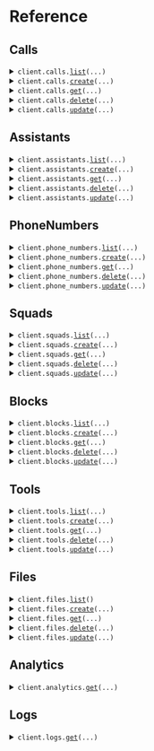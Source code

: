 # Reference
## Calls
<details><summary><code>client.calls.<a href="src/vapi/calls/client.py">list</a>(...)</code></summary>
<dl>
<dd>

#### 🔌 Usage

<dl>
<dd>

<dl>
<dd>

```python
from vapi import Vapi

client = Vapi(
    token="YOUR_TOKEN",
)
client.calls.list()

```
</dd>
</dl>
</dd>
</dl>

#### ⚙️ Parameters

<dl>
<dd>

<dl>
<dd>

**assistant_id:** `typing.Optional[str]` — This will return calls with the specified assistantId.
    
</dd>
</dl>

<dl>
<dd>

**limit:** `typing.Optional[float]` — This is the maximum number of items to return. Defaults to 100.
    
</dd>
</dl>

<dl>
<dd>

**created_at_gt:** `typing.Optional[dt.datetime]` — This will return items where the createdAt is greater than the specified value.
    
</dd>
</dl>

<dl>
<dd>

**created_at_lt:** `typing.Optional[dt.datetime]` — This will return items where the createdAt is less than the specified value.
    
</dd>
</dl>

<dl>
<dd>

**created_at_ge:** `typing.Optional[dt.datetime]` — This will return items where the createdAt is greater than or equal to the specified value.
    
</dd>
</dl>

<dl>
<dd>

**created_at_le:** `typing.Optional[dt.datetime]` — This will return items where the createdAt is less than or equal to the specified value.
    
</dd>
</dl>

<dl>
<dd>

**updated_at_gt:** `typing.Optional[dt.datetime]` — This will return items where the updatedAt is greater than the specified value.
    
</dd>
</dl>

<dl>
<dd>

**updated_at_lt:** `typing.Optional[dt.datetime]` — This will return items where the updatedAt is less than the specified value.
    
</dd>
</dl>

<dl>
<dd>

**updated_at_ge:** `typing.Optional[dt.datetime]` — This will return items where the updatedAt is greater than or equal to the specified value.
    
</dd>
</dl>

<dl>
<dd>

**updated_at_le:** `typing.Optional[dt.datetime]` — This will return items where the updatedAt is less than or equal to the specified value.
    
</dd>
</dl>

<dl>
<dd>

**request_options:** `typing.Optional[RequestOptions]` — Request-specific configuration.
    
</dd>
</dl>
</dd>
</dl>


</dd>
</dl>
</details>

<details><summary><code>client.calls.<a href="src/vapi/calls/client.py">create</a>(...)</code></summary>
<dl>
<dd>

#### 🔌 Usage

<dl>
<dd>

<dl>
<dd>

```python
from vapi import Vapi

client = Vapi(
    token="YOUR_TOKEN",
)
client.calls.create()

```
</dd>
</dl>
</dd>
</dl>

#### ⚙️ Parameters

<dl>
<dd>

<dl>
<dd>

**name:** `typing.Optional[str]` — This is the name of the call. This is just for your own reference.
    
</dd>
</dl>

<dl>
<dd>

**assistant_id:** `typing.Optional[str]` — This is the assistant that will be used for the call. To use a transient assistant, use `assistant` instead.
    
</dd>
</dl>

<dl>
<dd>

**assistant:** `typing.Optional[CreateAssistantDto]` — This is the assistant that will be used for the call. To use an existing assistant, use `assistantId` instead.
    
</dd>
</dl>

<dl>
<dd>

**assistant_overrides:** `typing.Optional[AssistantOverrides]` — These are the overrides for the `assistant` or `assistantId`'s settings and template variables.
    
</dd>
</dl>

<dl>
<dd>

**squad_id:** `typing.Optional[str]` — This is the squad that will be used for the call. To use a transient squad, use `squad` instead.
    
</dd>
</dl>

<dl>
<dd>

**squad:** `typing.Optional[CreateSquadDto]` — This is a squad that will be used for the call. To use an existing squad, use `squadId` instead.
    
</dd>
</dl>

<dl>
<dd>

**phone_number_id:** `typing.Optional[str]` 

This is the phone number that will be used for the call. To use a transient number, use `phoneNumber` instead.

Only relevant for `outboundPhoneCall` and `inboundPhoneCall` type.
    
</dd>
</dl>

<dl>
<dd>

**phone_number:** `typing.Optional[ImportTwilioPhoneNumberDto]` 

This is the phone number that will be used for the call. To use an existing number, use `phoneNumberId` instead.

Only relevant for `outboundPhoneCall` and `inboundPhoneCall` type.
    
</dd>
</dl>

<dl>
<dd>

**customer_id:** `typing.Optional[str]` 

This is the customer that will be called. To call a transient customer , use `customer` instead.

Only relevant for `outboundPhoneCall` and `inboundPhoneCall` type.
    
</dd>
</dl>

<dl>
<dd>

**customer:** `typing.Optional[CreateCustomerDto]` 

This is the customer that will be called. To call an existing customer, use `customerId` instead.

Only relevant for `outboundPhoneCall` and `inboundPhoneCall` type.
    
</dd>
</dl>

<dl>
<dd>

**request_options:** `typing.Optional[RequestOptions]` — Request-specific configuration.
    
</dd>
</dl>
</dd>
</dl>


</dd>
</dl>
</details>

<details><summary><code>client.calls.<a href="src/vapi/calls/client.py">get</a>(...)</code></summary>
<dl>
<dd>

#### 🔌 Usage

<dl>
<dd>

<dl>
<dd>

```python
from vapi import Vapi

client = Vapi(
    token="YOUR_TOKEN",
)
client.calls.get(
    id="id",
)

```
</dd>
</dl>
</dd>
</dl>

#### ⚙️ Parameters

<dl>
<dd>

<dl>
<dd>

**id:** `str` 
    
</dd>
</dl>

<dl>
<dd>

**request_options:** `typing.Optional[RequestOptions]` — Request-specific configuration.
    
</dd>
</dl>
</dd>
</dl>


</dd>
</dl>
</details>

<details><summary><code>client.calls.<a href="src/vapi/calls/client.py">delete</a>(...)</code></summary>
<dl>
<dd>

#### 🔌 Usage

<dl>
<dd>

<dl>
<dd>

```python
from vapi import Vapi

client = Vapi(
    token="YOUR_TOKEN",
)
client.calls.delete(
    id="id",
)

```
</dd>
</dl>
</dd>
</dl>

#### ⚙️ Parameters

<dl>
<dd>

<dl>
<dd>

**id:** `str` 
    
</dd>
</dl>

<dl>
<dd>

**request_options:** `typing.Optional[RequestOptions]` — Request-specific configuration.
    
</dd>
</dl>
</dd>
</dl>


</dd>
</dl>
</details>

<details><summary><code>client.calls.<a href="src/vapi/calls/client.py">update</a>(...)</code></summary>
<dl>
<dd>

#### 🔌 Usage

<dl>
<dd>

<dl>
<dd>

```python
from vapi import Vapi

client = Vapi(
    token="YOUR_TOKEN",
)
client.calls.update(
    id="id",
)

```
</dd>
</dl>
</dd>
</dl>

#### ⚙️ Parameters

<dl>
<dd>

<dl>
<dd>

**id:** `str` 
    
</dd>
</dl>

<dl>
<dd>

**name:** `typing.Optional[str]` — This is the name of the call. This is just for your own reference.
    
</dd>
</dl>

<dl>
<dd>

**request_options:** `typing.Optional[RequestOptions]` — Request-specific configuration.
    
</dd>
</dl>
</dd>
</dl>


</dd>
</dl>
</details>

## Assistants
<details><summary><code>client.assistants.<a href="src/vapi/assistants/client.py">list</a>(...)</code></summary>
<dl>
<dd>

#### 🔌 Usage

<dl>
<dd>

<dl>
<dd>

```python
from vapi import Vapi

client = Vapi(
    token="YOUR_TOKEN",
)
client.assistants.list()

```
</dd>
</dl>
</dd>
</dl>

#### ⚙️ Parameters

<dl>
<dd>

<dl>
<dd>

**limit:** `typing.Optional[float]` — This is the maximum number of items to return. Defaults to 100.
    
</dd>
</dl>

<dl>
<dd>

**created_at_gt:** `typing.Optional[dt.datetime]` — This will return items where the createdAt is greater than the specified value.
    
</dd>
</dl>

<dl>
<dd>

**created_at_lt:** `typing.Optional[dt.datetime]` — This will return items where the createdAt is less than the specified value.
    
</dd>
</dl>

<dl>
<dd>

**created_at_ge:** `typing.Optional[dt.datetime]` — This will return items where the createdAt is greater than or equal to the specified value.
    
</dd>
</dl>

<dl>
<dd>

**created_at_le:** `typing.Optional[dt.datetime]` — This will return items where the createdAt is less than or equal to the specified value.
    
</dd>
</dl>

<dl>
<dd>

**updated_at_gt:** `typing.Optional[dt.datetime]` — This will return items where the updatedAt is greater than the specified value.
    
</dd>
</dl>

<dl>
<dd>

**updated_at_lt:** `typing.Optional[dt.datetime]` — This will return items where the updatedAt is less than the specified value.
    
</dd>
</dl>

<dl>
<dd>

**updated_at_ge:** `typing.Optional[dt.datetime]` — This will return items where the updatedAt is greater than or equal to the specified value.
    
</dd>
</dl>

<dl>
<dd>

**updated_at_le:** `typing.Optional[dt.datetime]` — This will return items where the updatedAt is less than or equal to the specified value.
    
</dd>
</dl>

<dl>
<dd>

**request_options:** `typing.Optional[RequestOptions]` — Request-specific configuration.
    
</dd>
</dl>
</dd>
</dl>


</dd>
</dl>
</details>

<details><summary><code>client.assistants.<a href="src/vapi/assistants/client.py">create</a>(...)</code></summary>
<dl>
<dd>

#### 🔌 Usage

<dl>
<dd>

<dl>
<dd>

```python
from vapi import Vapi

client = Vapi(
    token="YOUR_TOKEN",
)
client.assistants.create()

```
</dd>
</dl>
</dd>
</dl>

#### ⚙️ Parameters

<dl>
<dd>

<dl>
<dd>

**transcriber:** `typing.Optional[CreateAssistantDtoTranscriber]` — These are the options for the assistant's transcriber.
    
</dd>
</dl>

<dl>
<dd>

**model:** `typing.Optional[CreateAssistantDtoModel]` — These are the options for the assistant's LLM.
    
</dd>
</dl>

<dl>
<dd>

**voice:** `typing.Optional[CreateAssistantDtoVoice]` — These are the options for the assistant's voice.
    
</dd>
</dl>

<dl>
<dd>

**first_message_mode:** `typing.Optional[CreateAssistantDtoFirstMessageMode]` 

This is the mode for the first message. Default is 'assistant-speaks-first'.

Use:

- 'assistant-speaks-first' to have the assistant speak first.
- 'assistant-waits-for-user' to have the assistant wait for the user to speak first.
- 'assistant-speaks-first-with-model-generated-message' to have the assistant speak first with a message generated by the model based on the conversation state. (`assistant.model.messages` at call start, `call.messages` at squad transfer points).

@default 'assistant-speaks-first'
    
</dd>
</dl>

<dl>
<dd>

**hipaa_enabled:** `typing.Optional[bool]` — When this is enabled, no logs, recordings, or transcriptions will be stored. At the end of the call, you will still receive an end-of-call-report message to store on your server. Defaults to false.
    
</dd>
</dl>

<dl>
<dd>

**client_messages:** `typing.Optional[typing.Sequence[CreateAssistantDtoClientMessagesItem]]` — These are the messages that will be sent to your Client SDKs. Default is conversation-update,function-call,hang,model-output,speech-update,status-update,transcript,tool-calls,user-interrupted,voice-input. You can check the shape of the messages in ClientMessage schema.
    
</dd>
</dl>

<dl>
<dd>

**server_messages:** `typing.Optional[typing.Sequence[CreateAssistantDtoServerMessagesItem]]` — These are the messages that will be sent to your Server URL. Default is conversation-update,end-of-call-report,function-call,hang,speech-update,status-update,tool-calls,transfer-destination-request,user-interrupted. You can check the shape of the messages in ServerMessage schema.
    
</dd>
</dl>

<dl>
<dd>

**silence_timeout_seconds:** `typing.Optional[float]` 

How many seconds of silence to wait before ending the call. Defaults to 30.

@default 30
    
</dd>
</dl>

<dl>
<dd>

**max_duration_seconds:** `typing.Optional[float]` 

This is the maximum number of seconds that the call will last. When the call reaches this duration, it will be ended.

@default 600 (10 minutes)
    
</dd>
</dl>

<dl>
<dd>

**background_sound:** `typing.Optional[CreateAssistantDtoBackgroundSound]` — This is the background sound in the call. Default for phone calls is 'office' and default for web calls is 'off'.
    
</dd>
</dl>

<dl>
<dd>

**backchanneling_enabled:** `typing.Optional[bool]` 

This determines whether the model says 'mhmm', 'ahem' etc. while user is speaking.

Default `false` while in beta.

@default false
    
</dd>
</dl>

<dl>
<dd>

**background_denoising_enabled:** `typing.Optional[bool]` 

This enables filtering of noise and background speech while the user is talking.

Default `false` while in beta.

@default false
    
</dd>
</dl>

<dl>
<dd>

**model_output_in_messages_enabled:** `typing.Optional[bool]` 

This determines whether the model's output is used in conversation history rather than the transcription of assistant's speech.

Default `false` while in beta.

@default false
    
</dd>
</dl>

<dl>
<dd>

**transport_configurations:** `typing.Optional[typing.Sequence[TransportConfigurationTwilio]]` — These are the configurations to be passed to the transport providers of assistant's calls, like Twilio. You can store multiple configurations for different transport providers. For a call, only the configuration matching the call transport provider is used.
    
</dd>
</dl>

<dl>
<dd>

**name:** `typing.Optional[str]` 

This is the name of the assistant.

This is required when you want to transfer between assistants in a call.
    
</dd>
</dl>

<dl>
<dd>

**first_message:** `typing.Optional[str]` 

This is the first message that the assistant will say. This can also be a URL to a containerized audio file (mp3, wav, etc.).

If unspecified, assistant will wait for user to speak and use the model to respond once they speak.
    
</dd>
</dl>

<dl>
<dd>

**voicemail_detection:** `typing.Optional[TwilioVoicemailDetection]` 

These are the settings to configure or disable voicemail detection. Alternatively, voicemail detection can be configured using the model.tools=[VoicemailTool].
This uses Twilio's built-in detection while the VoicemailTool relies on the model to detect if a voicemail was reached.
You can use neither of them, one of them, or both of them. By default, Twilio built-in detection is enabled while VoicemailTool is not.
    
</dd>
</dl>

<dl>
<dd>

**voicemail_message:** `typing.Optional[str]` 

This is the message that the assistant will say if the call is forwarded to voicemail.

If unspecified, it will hang up.
    
</dd>
</dl>

<dl>
<dd>

**end_call_message:** `typing.Optional[str]` 

This is the message that the assistant will say if it ends the call.

If unspecified, it will hang up without saying anything.
    
</dd>
</dl>

<dl>
<dd>

**end_call_phrases:** `typing.Optional[typing.Sequence[str]]` — This list contains phrases that, if spoken by the assistant, will trigger the call to be hung up. Case insensitive.
    
</dd>
</dl>

<dl>
<dd>

**metadata:** `typing.Optional[typing.Dict[str, typing.Optional[typing.Any]]]` — This is for metadata you want to store on the assistant.
    
</dd>
</dl>

<dl>
<dd>

**server_url:** `typing.Optional[str]` 

This is the URL Vapi will communicate with via HTTP GET and POST Requests. This is used for retrieving context, function calling, and end-of-call reports.

All requests will be sent with the call object among other things relevant to that message. You can find more details in the Server URL documentation.

This overrides the serverUrl set on the org and the phoneNumber. Order of precedence: tool.server.url > assistant.serverUrl > phoneNumber.serverUrl > org.serverUrl
    
</dd>
</dl>

<dl>
<dd>

**server_url_secret:** `typing.Optional[str]` 

This is the secret you can set that Vapi will send with every request to your server. Will be sent as a header called x-vapi-secret.

Same precedence logic as serverUrl.
    
</dd>
</dl>

<dl>
<dd>

**analysis_plan:** `typing.Optional[AnalysisPlan]` — This is the plan for analysis of assistant's calls. Stored in `call.analysis`.
    
</dd>
</dl>

<dl>
<dd>

**artifact_plan:** `typing.Optional[ArtifactPlan]` 

This is the plan for artifacts generated during assistant's calls. Stored in `call.artifact`.

Note: `recordingEnabled` is currently at the root level. It will be moved to `artifactPlan` in the future, but will remain backwards compatible.
    
</dd>
</dl>

<dl>
<dd>

**message_plan:** `typing.Optional[MessagePlan]` 

This is the plan for static predefined messages that can be spoken by the assistant during the call, like `idleMessages`.

Note: `firstMessage`, `voicemailMessage`, and `endCallMessage` are currently at the root level. They will be moved to `messagePlan` in the future, but will remain backwards compatible.
    
</dd>
</dl>

<dl>
<dd>

**start_speaking_plan:** `typing.Optional[StartSpeakingPlan]` 

This is the plan for when the assistant should start talking.

You should configure this if you're running into these issues:

- The assistant is too slow to start talking after the customer is done speaking.
- The assistant is too fast to start talking after the customer is done speaking.
- The assistant is so fast that it's actually interrupting the customer.
    
</dd>
</dl>

<dl>
<dd>

**stop_speaking_plan:** `typing.Optional[StopSpeakingPlan]` 

This is the plan for when assistant should stop talking on customer interruption.

You should configure this if you're running into these issues:

- The assistant is too slow to recognize customer's interruption.
- The assistant is too fast to recognize customer's interruption.
- The assistant is getting interrupted by phrases that are just acknowledgments.
- The assistant is getting interrupted by background noises.
- The assistant is not properly stopping -- it starts talking right after getting interrupted.
    
</dd>
</dl>

<dl>
<dd>

**monitor_plan:** `typing.Optional[MonitorPlan]` 

This is the plan for real-time monitoring of the assistant's calls.

Usage:

- To enable live listening of the assistant's calls, set `monitorPlan.listenEnabled` to `true`.
- To enable live control of the assistant's calls, set `monitorPlan.controlEnabled` to `true`.

Note, `serverMessages`, `clientMessages`, `serverUrl` and `serverUrlSecret` are currently at the root level but will be moved to `monitorPlan` in the future. Will remain backwards compatible
    
</dd>
</dl>

<dl>
<dd>

**credential_ids:** `typing.Optional[typing.Sequence[str]]` — These are the credentials that will be used for the assistant calls. By default, all the credentials are available for use in the call but you can provide a subset using this.
    
</dd>
</dl>

<dl>
<dd>

**request_options:** `typing.Optional[RequestOptions]` — Request-specific configuration.
    
</dd>
</dl>
</dd>
</dl>


</dd>
</dl>
</details>

<details><summary><code>client.assistants.<a href="src/vapi/assistants/client.py">get</a>(...)</code></summary>
<dl>
<dd>

#### 🔌 Usage

<dl>
<dd>

<dl>
<dd>

```python
from vapi import Vapi

client = Vapi(
    token="YOUR_TOKEN",
)
client.assistants.get(
    id="id",
)

```
</dd>
</dl>
</dd>
</dl>

#### ⚙️ Parameters

<dl>
<dd>

<dl>
<dd>

**id:** `str` 
    
</dd>
</dl>

<dl>
<dd>

**request_options:** `typing.Optional[RequestOptions]` — Request-specific configuration.
    
</dd>
</dl>
</dd>
</dl>


</dd>
</dl>
</details>

<details><summary><code>client.assistants.<a href="src/vapi/assistants/client.py">delete</a>(...)</code></summary>
<dl>
<dd>

#### 🔌 Usage

<dl>
<dd>

<dl>
<dd>

```python
from vapi import Vapi

client = Vapi(
    token="YOUR_TOKEN",
)
client.assistants.delete(
    id="id",
)

```
</dd>
</dl>
</dd>
</dl>

#### ⚙️ Parameters

<dl>
<dd>

<dl>
<dd>

**id:** `str` 
    
</dd>
</dl>

<dl>
<dd>

**request_options:** `typing.Optional[RequestOptions]` — Request-specific configuration.
    
</dd>
</dl>
</dd>
</dl>


</dd>
</dl>
</details>

<details><summary><code>client.assistants.<a href="src/vapi/assistants/client.py">update</a>(...)</code></summary>
<dl>
<dd>

#### 🔌 Usage

<dl>
<dd>

<dl>
<dd>

```python
from vapi import Vapi

client = Vapi(
    token="YOUR_TOKEN",
)
client.assistants.update(
    id="id",
)

```
</dd>
</dl>
</dd>
</dl>

#### ⚙️ Parameters

<dl>
<dd>

<dl>
<dd>

**id:** `str` 
    
</dd>
</dl>

<dl>
<dd>

**transcriber:** `typing.Optional[UpdateAssistantDtoTranscriber]` — These are the options for the assistant's transcriber.
    
</dd>
</dl>

<dl>
<dd>

**model:** `typing.Optional[UpdateAssistantDtoModel]` — These are the options for the assistant's LLM.
    
</dd>
</dl>

<dl>
<dd>

**voice:** `typing.Optional[UpdateAssistantDtoVoice]` — These are the options for the assistant's voice.
    
</dd>
</dl>

<dl>
<dd>

**first_message_mode:** `typing.Optional[UpdateAssistantDtoFirstMessageMode]` 

This is the mode for the first message. Default is 'assistant-speaks-first'.

Use:
- 'assistant-speaks-first' to have the assistant speak first.
- 'assistant-waits-for-user' to have the assistant wait for the user to speak first.
- 'assistant-speaks-first-with-model-generated-message' to have the assistant speak first with a message generated by the model based on the conversation state. (`assistant.model.messages` at call start, `call.messages` at squad transfer points).

@default 'assistant-speaks-first'
    
</dd>
</dl>

<dl>
<dd>

**hipaa_enabled:** `typing.Optional[bool]` — When this is enabled, no logs, recordings, or transcriptions will be stored. At the end of the call, you will still receive an end-of-call-report message to store on your server. Defaults to false.
    
</dd>
</dl>

<dl>
<dd>

**client_messages:** `typing.Optional[typing.Sequence[UpdateAssistantDtoClientMessagesItem]]` — These are the messages that will be sent to your Client SDKs. Default is conversation-update,function-call,hang,model-output,speech-update,status-update,transcript,tool-calls,user-interrupted,voice-input. You can check the shape of the messages in ClientMessage schema.
    
</dd>
</dl>

<dl>
<dd>

**server_messages:** `typing.Optional[typing.Sequence[UpdateAssistantDtoServerMessagesItem]]` — These are the messages that will be sent to your Server URL. Default is conversation-update,end-of-call-report,function-call,hang,speech-update,status-update,tool-calls,transfer-destination-request,user-interrupted. You can check the shape of the messages in ServerMessage schema.
    
</dd>
</dl>

<dl>
<dd>

**silence_timeout_seconds:** `typing.Optional[float]` 

How many seconds of silence to wait before ending the call. Defaults to 30.

@default 30
    
</dd>
</dl>

<dl>
<dd>

**max_duration_seconds:** `typing.Optional[float]` 

This is the maximum number of seconds that the call will last. When the call reaches this duration, it will be ended.

@default 600 (10 minutes)
    
</dd>
</dl>

<dl>
<dd>

**background_sound:** `typing.Optional[UpdateAssistantDtoBackgroundSound]` — This is the background sound in the call. Default for phone calls is 'office' and default for web calls is 'off'.
    
</dd>
</dl>

<dl>
<dd>

**backchanneling_enabled:** `typing.Optional[bool]` 

This determines whether the model says 'mhmm', 'ahem' etc. while user is speaking.

Default `false` while in beta.

@default false
    
</dd>
</dl>

<dl>
<dd>

**background_denoising_enabled:** `typing.Optional[bool]` 

This enables filtering of noise and background speech while the user is talking.

Default `false` while in beta.

@default false
    
</dd>
</dl>

<dl>
<dd>

**model_output_in_messages_enabled:** `typing.Optional[bool]` 

This determines whether the model's output is used in conversation history rather than the transcription of assistant's speech.

Default `false` while in beta.

@default false
    
</dd>
</dl>

<dl>
<dd>

**transport_configurations:** `typing.Optional[typing.Sequence[TransportConfigurationTwilio]]` — These are the configurations to be passed to the transport providers of assistant's calls, like Twilio. You can store multiple configurations for different transport providers. For a call, only the configuration matching the call transport provider is used.
    
</dd>
</dl>

<dl>
<dd>

**name:** `typing.Optional[str]` 

This is the name of the assistant.

This is required when you want to transfer between assistants in a call.
    
</dd>
</dl>

<dl>
<dd>

**first_message:** `typing.Optional[str]` 

This is the first message that the assistant will say. This can also be a URL to a containerized audio file (mp3, wav, etc.).

If unspecified, assistant will wait for user to speak and use the model to respond once they speak.
    
</dd>
</dl>

<dl>
<dd>

**voicemail_detection:** `typing.Optional[TwilioVoicemailDetection]` 

These are the settings to configure or disable voicemail detection. Alternatively, voicemail detection can be configured using the model.tools=[VoicemailTool].
This uses Twilio's built-in detection while the VoicemailTool relies on the model to detect if a voicemail was reached.
You can use neither of them, one of them, or both of them. By default, Twilio built-in detection is enabled while VoicemailTool is not.
    
</dd>
</dl>

<dl>
<dd>

**voicemail_message:** `typing.Optional[str]` 

This is the message that the assistant will say if the call is forwarded to voicemail.

If unspecified, it will hang up.
    
</dd>
</dl>

<dl>
<dd>

**end_call_message:** `typing.Optional[str]` 

This is the message that the assistant will say if it ends the call.

If unspecified, it will hang up without saying anything.
    
</dd>
</dl>

<dl>
<dd>

**end_call_phrases:** `typing.Optional[typing.Sequence[str]]` — This list contains phrases that, if spoken by the assistant, will trigger the call to be hung up. Case insensitive.
    
</dd>
</dl>

<dl>
<dd>

**metadata:** `typing.Optional[typing.Dict[str, typing.Optional[typing.Any]]]` — This is for metadata you want to store on the assistant.
    
</dd>
</dl>

<dl>
<dd>

**server_url:** `typing.Optional[str]` 

This is the URL Vapi will communicate with via HTTP GET and POST Requests. This is used for retrieving context, function calling, and end-of-call reports.

All requests will be sent with the call object among other things relevant to that message. You can find more details in the Server URL documentation.

This overrides the serverUrl set on the org and the phoneNumber. Order of precedence: tool.server.url > assistant.serverUrl > phoneNumber.serverUrl > org.serverUrl
    
</dd>
</dl>

<dl>
<dd>

**server_url_secret:** `typing.Optional[str]` 

This is the secret you can set that Vapi will send with every request to your server. Will be sent as a header called x-vapi-secret.

Same precedence logic as serverUrl.
    
</dd>
</dl>

<dl>
<dd>

**analysis_plan:** `typing.Optional[AnalysisPlan]` — This is the plan for analysis of assistant's calls. Stored in `call.analysis`.
    
</dd>
</dl>

<dl>
<dd>

**artifact_plan:** `typing.Optional[ArtifactPlan]` 

This is the plan for artifacts generated during assistant's calls. Stored in `call.artifact`.

Note: `recordingEnabled` is currently at the root level. It will be moved to `artifactPlan` in the future, but will remain backwards compatible.
    
</dd>
</dl>

<dl>
<dd>

**message_plan:** `typing.Optional[MessagePlan]` 

This is the plan for static predefined messages that can be spoken by the assistant during the call, like `idleMessages`.

Note: `firstMessage`, `voicemailMessage`, and `endCallMessage` are currently at the root level. They will be moved to `messagePlan` in the future, but will remain backwards compatible.
    
</dd>
</dl>

<dl>
<dd>

**start_speaking_plan:** `typing.Optional[StartSpeakingPlan]` 

This is the plan for when the assistant should start talking.

You should configure this if you're running into these issues:
- The assistant is too slow to start talking after the customer is done speaking.
- The assistant is too fast to start talking after the customer is done speaking.
- The assistant is so fast that it's actually interrupting the customer.
    
</dd>
</dl>

<dl>
<dd>

**stop_speaking_plan:** `typing.Optional[StopSpeakingPlan]` 

This is the plan for when assistant should stop talking on customer interruption.

You should configure this if you're running into these issues:
- The assistant is too slow to recognize customer's interruption.
- The assistant is too fast to recognize customer's interruption.
- The assistant is getting interrupted by phrases that are just acknowledgments.
- The assistant is getting interrupted by background noises.
- The assistant is not properly stopping -- it starts talking right after getting interrupted.
    
</dd>
</dl>

<dl>
<dd>

**monitor_plan:** `typing.Optional[MonitorPlan]` 

This is the plan for real-time monitoring of the assistant's calls.

Usage:
- To enable live listening of the assistant's calls, set `monitorPlan.listenEnabled` to `true`.
- To enable live control of the assistant's calls, set `monitorPlan.controlEnabled` to `true`.

Note, `serverMessages`, `clientMessages`, `serverUrl` and `serverUrlSecret` are currently at the root level but will be moved to `monitorPlan` in the future. Will remain backwards compatible
    
</dd>
</dl>

<dl>
<dd>

**credential_ids:** `typing.Optional[typing.Sequence[str]]` — These are the credentials that will be used for the assistant calls. By default, all the credentials are available for use in the call but you can provide a subset using this.
    
</dd>
</dl>

<dl>
<dd>

**request_options:** `typing.Optional[RequestOptions]` — Request-specific configuration.
    
</dd>
</dl>
</dd>
</dl>


</dd>
</dl>
</details>

## PhoneNumbers
<details><summary><code>client.phone_numbers.<a href="src/vapi/phone_numbers/client.py">list</a>(...)</code></summary>
<dl>
<dd>

#### 🔌 Usage

<dl>
<dd>

<dl>
<dd>

```python
from vapi import Vapi

client = Vapi(
    token="YOUR_TOKEN",
)
client.phone_numbers.list()

```
</dd>
</dl>
</dd>
</dl>

#### ⚙️ Parameters

<dl>
<dd>

<dl>
<dd>

**limit:** `typing.Optional[float]` — This is the maximum number of items to return. Defaults to 100.
    
</dd>
</dl>

<dl>
<dd>

**created_at_gt:** `typing.Optional[dt.datetime]` — This will return items where the createdAt is greater than the specified value.
    
</dd>
</dl>

<dl>
<dd>

**created_at_lt:** `typing.Optional[dt.datetime]` — This will return items where the createdAt is less than the specified value.
    
</dd>
</dl>

<dl>
<dd>

**created_at_ge:** `typing.Optional[dt.datetime]` — This will return items where the createdAt is greater than or equal to the specified value.
    
</dd>
</dl>

<dl>
<dd>

**created_at_le:** `typing.Optional[dt.datetime]` — This will return items where the createdAt is less than or equal to the specified value.
    
</dd>
</dl>

<dl>
<dd>

**updated_at_gt:** `typing.Optional[dt.datetime]` — This will return items where the updatedAt is greater than the specified value.
    
</dd>
</dl>

<dl>
<dd>

**updated_at_lt:** `typing.Optional[dt.datetime]` — This will return items where the updatedAt is less than the specified value.
    
</dd>
</dl>

<dl>
<dd>

**updated_at_ge:** `typing.Optional[dt.datetime]` — This will return items where the updatedAt is greater than or equal to the specified value.
    
</dd>
</dl>

<dl>
<dd>

**updated_at_le:** `typing.Optional[dt.datetime]` — This will return items where the updatedAt is less than or equal to the specified value.
    
</dd>
</dl>

<dl>
<dd>

**request_options:** `typing.Optional[RequestOptions]` — Request-specific configuration.
    
</dd>
</dl>
</dd>
</dl>


</dd>
</dl>
</details>

<details><summary><code>client.phone_numbers.<a href="src/vapi/phone_numbers/client.py">create</a>(...)</code></summary>
<dl>
<dd>

#### 🔌 Usage

<dl>
<dd>

<dl>
<dd>

```python
from vapi import CreateByoPhoneNumberDto, Vapi

client = Vapi(
    token="YOUR_TOKEN",
)
client.phone_numbers.create(
    request=CreateByoPhoneNumberDto(
        credential_id="credentialId",
    ),
)

```
</dd>
</dl>
</dd>
</dl>

#### ⚙️ Parameters

<dl>
<dd>

<dl>
<dd>

**request:** `PhoneNumbersCreateRequest` 
    
</dd>
</dl>

<dl>
<dd>

**request_options:** `typing.Optional[RequestOptions]` — Request-specific configuration.
    
</dd>
</dl>
</dd>
</dl>


</dd>
</dl>
</details>

<details><summary><code>client.phone_numbers.<a href="src/vapi/phone_numbers/client.py">get</a>(...)</code></summary>
<dl>
<dd>

#### 🔌 Usage

<dl>
<dd>

<dl>
<dd>

```python
from vapi import Vapi

client = Vapi(
    token="YOUR_TOKEN",
)
client.phone_numbers.get(
    id="id",
)

```
</dd>
</dl>
</dd>
</dl>

#### ⚙️ Parameters

<dl>
<dd>

<dl>
<dd>

**id:** `str` 
    
</dd>
</dl>

<dl>
<dd>

**request_options:** `typing.Optional[RequestOptions]` — Request-specific configuration.
    
</dd>
</dl>
</dd>
</dl>


</dd>
</dl>
</details>

<details><summary><code>client.phone_numbers.<a href="src/vapi/phone_numbers/client.py">delete</a>(...)</code></summary>
<dl>
<dd>

#### 🔌 Usage

<dl>
<dd>

<dl>
<dd>

```python
from vapi import Vapi

client = Vapi(
    token="YOUR_TOKEN",
)
client.phone_numbers.delete(
    id="id",
)

```
</dd>
</dl>
</dd>
</dl>

#### ⚙️ Parameters

<dl>
<dd>

<dl>
<dd>

**id:** `str` 
    
</dd>
</dl>

<dl>
<dd>

**request_options:** `typing.Optional[RequestOptions]` — Request-specific configuration.
    
</dd>
</dl>
</dd>
</dl>


</dd>
</dl>
</details>

<details><summary><code>client.phone_numbers.<a href="src/vapi/phone_numbers/client.py">update</a>(...)</code></summary>
<dl>
<dd>

#### 🔌 Usage

<dl>
<dd>

<dl>
<dd>

```python
from vapi import Vapi

client = Vapi(
    token="YOUR_TOKEN",
)
client.phone_numbers.update(
    id="id",
)

```
</dd>
</dl>
</dd>
</dl>

#### ⚙️ Parameters

<dl>
<dd>

<dl>
<dd>

**id:** `str` 
    
</dd>
</dl>

<dl>
<dd>

**fallback_destination:** `typing.Optional[UpdatePhoneNumberDtoFallbackDestination]` 

This is the fallback destination an inbound call will be transferred to if:
1. `assistantId` is not set
2. `squadId` is not set
3. and, `assistant-request` message to the `serverUrl` fails

If this is not set and above conditions are met, the inbound call is hung up with an error message.
    
</dd>
</dl>

<dl>
<dd>

**name:** `typing.Optional[str]` — This is the name of the phone number. This is just for your own reference.
    
</dd>
</dl>

<dl>
<dd>

**assistant_id:** `typing.Optional[str]` 

This is the assistant that will be used for incoming calls to this phone number.

If neither `assistantId` nor `squadId` is set, `assistant-request` will be sent to your Server URL. Check `ServerMessage` and `ServerMessageResponse` for the shape of the message and response that is expected.
    
</dd>
</dl>

<dl>
<dd>

**squad_id:** `typing.Optional[str]` 

This is the squad that will be used for incoming calls to this phone number.

If neither `assistantId` nor `squadId` is set, `assistant-request` will be sent to your Server URL. Check `ServerMessage` and `ServerMessageResponse` for the shape of the message and response that is expected.
    
</dd>
</dl>

<dl>
<dd>

**server_url:** `typing.Optional[str]` 

This is the server URL where messages will be sent for calls on this number. This includes the `assistant-request` message.

You can see the shape of the messages sent in `ServerMessage`.

This overrides the `org.serverUrl`. Order of precedence: tool.server.url > assistant.serverUrl > phoneNumber.serverUrl > org.serverUrl.
    
</dd>
</dl>

<dl>
<dd>

**server_url_secret:** `typing.Optional[str]` 

This is the secret Vapi will send with every message to your server. It's sent as a header called x-vapi-secret.

Same precedence logic as serverUrl.
    
</dd>
</dl>

<dl>
<dd>

**request_options:** `typing.Optional[RequestOptions]` — Request-specific configuration.
    
</dd>
</dl>
</dd>
</dl>


</dd>
</dl>
</details>

## Squads
<details><summary><code>client.squads.<a href="src/vapi/squads/client.py">list</a>(...)</code></summary>
<dl>
<dd>

#### 🔌 Usage

<dl>
<dd>

<dl>
<dd>

```python
from vapi import Vapi

client = Vapi(
    token="YOUR_TOKEN",
)
client.squads.list()

```
</dd>
</dl>
</dd>
</dl>

#### ⚙️ Parameters

<dl>
<dd>

<dl>
<dd>

**limit:** `typing.Optional[float]` — This is the maximum number of items to return. Defaults to 100.
    
</dd>
</dl>

<dl>
<dd>

**created_at_gt:** `typing.Optional[dt.datetime]` — This will return items where the createdAt is greater than the specified value.
    
</dd>
</dl>

<dl>
<dd>

**created_at_lt:** `typing.Optional[dt.datetime]` — This will return items where the createdAt is less than the specified value.
    
</dd>
</dl>

<dl>
<dd>

**created_at_ge:** `typing.Optional[dt.datetime]` — This will return items where the createdAt is greater than or equal to the specified value.
    
</dd>
</dl>

<dl>
<dd>

**created_at_le:** `typing.Optional[dt.datetime]` — This will return items where the createdAt is less than or equal to the specified value.
    
</dd>
</dl>

<dl>
<dd>

**updated_at_gt:** `typing.Optional[dt.datetime]` — This will return items where the updatedAt is greater than the specified value.
    
</dd>
</dl>

<dl>
<dd>

**updated_at_lt:** `typing.Optional[dt.datetime]` — This will return items where the updatedAt is less than the specified value.
    
</dd>
</dl>

<dl>
<dd>

**updated_at_ge:** `typing.Optional[dt.datetime]` — This will return items where the updatedAt is greater than or equal to the specified value.
    
</dd>
</dl>

<dl>
<dd>

**updated_at_le:** `typing.Optional[dt.datetime]` — This will return items where the updatedAt is less than or equal to the specified value.
    
</dd>
</dl>

<dl>
<dd>

**request_options:** `typing.Optional[RequestOptions]` — Request-specific configuration.
    
</dd>
</dl>
</dd>
</dl>


</dd>
</dl>
</details>

<details><summary><code>client.squads.<a href="src/vapi/squads/client.py">create</a>(...)</code></summary>
<dl>
<dd>

#### 🔌 Usage

<dl>
<dd>

<dl>
<dd>

```python
from vapi import SquadMemberDto, Vapi

client = Vapi(
    token="YOUR_TOKEN",
)
client.squads.create(
    members=[SquadMemberDto()],
)

```
</dd>
</dl>
</dd>
</dl>

#### ⚙️ Parameters

<dl>
<dd>

<dl>
<dd>

**members:** `typing.Sequence[SquadMemberDto]` 

This is the list of assistants that make up the squad.

The call will start with the first assistant in the list.
    
</dd>
</dl>

<dl>
<dd>

**name:** `typing.Optional[str]` — This is the name of the squad.
    
</dd>
</dl>

<dl>
<dd>

**members_overrides:** `typing.Optional[AssistantOverrides]` 

This can be used to override all the assistants' settings and provide values for their template variables.

Both `membersOverrides` and `members[n].assistantOverrides` can be used together. First, `members[n].assistantOverrides` is applied. Then, `membersOverrides` is applied as a global override.
    
</dd>
</dl>

<dl>
<dd>

**request_options:** `typing.Optional[RequestOptions]` — Request-specific configuration.
    
</dd>
</dl>
</dd>
</dl>


</dd>
</dl>
</details>

<details><summary><code>client.squads.<a href="src/vapi/squads/client.py">get</a>(...)</code></summary>
<dl>
<dd>

#### 🔌 Usage

<dl>
<dd>

<dl>
<dd>

```python
from vapi import Vapi

client = Vapi(
    token="YOUR_TOKEN",
)
client.squads.get(
    id="id",
)

```
</dd>
</dl>
</dd>
</dl>

#### ⚙️ Parameters

<dl>
<dd>

<dl>
<dd>

**id:** `str` 
    
</dd>
</dl>

<dl>
<dd>

**request_options:** `typing.Optional[RequestOptions]` — Request-specific configuration.
    
</dd>
</dl>
</dd>
</dl>


</dd>
</dl>
</details>

<details><summary><code>client.squads.<a href="src/vapi/squads/client.py">delete</a>(...)</code></summary>
<dl>
<dd>

#### 🔌 Usage

<dl>
<dd>

<dl>
<dd>

```python
from vapi import Vapi

client = Vapi(
    token="YOUR_TOKEN",
)
client.squads.delete(
    id="id",
)

```
</dd>
</dl>
</dd>
</dl>

#### ⚙️ Parameters

<dl>
<dd>

<dl>
<dd>

**id:** `str` 
    
</dd>
</dl>

<dl>
<dd>

**request_options:** `typing.Optional[RequestOptions]` — Request-specific configuration.
    
</dd>
</dl>
</dd>
</dl>


</dd>
</dl>
</details>

<details><summary><code>client.squads.<a href="src/vapi/squads/client.py">update</a>(...)</code></summary>
<dl>
<dd>

#### 🔌 Usage

<dl>
<dd>

<dl>
<dd>

```python
from vapi import SquadMemberDto, Vapi

client = Vapi(
    token="YOUR_TOKEN",
)
client.squads.update(
    id="id",
    members=[SquadMemberDto()],
)

```
</dd>
</dl>
</dd>
</dl>

#### ⚙️ Parameters

<dl>
<dd>

<dl>
<dd>

**id:** `str` 
    
</dd>
</dl>

<dl>
<dd>

**members:** `typing.Sequence[SquadMemberDto]` 

This is the list of assistants that make up the squad.

The call will start with the first assistant in the list.
    
</dd>
</dl>

<dl>
<dd>

**name:** `typing.Optional[str]` — This is the name of the squad.
    
</dd>
</dl>

<dl>
<dd>

**members_overrides:** `typing.Optional[AssistantOverrides]` 

This can be used to override all the assistants' settings and provide values for their template variables.

Both `membersOverrides` and `members[n].assistantOverrides` can be used together. First, `members[n].assistantOverrides` is applied. Then, `membersOverrides` is applied as a global override.
    
</dd>
</dl>

<dl>
<dd>

**request_options:** `typing.Optional[RequestOptions]` — Request-specific configuration.
    
</dd>
</dl>
</dd>
</dl>


</dd>
</dl>
</details>

## Blocks
<details><summary><code>client.blocks.<a href="src/vapi/blocks/client.py">list</a>(...)</code></summary>
<dl>
<dd>

#### 🔌 Usage

<dl>
<dd>

<dl>
<dd>

```python
from vapi import Vapi

client = Vapi(
    token="YOUR_TOKEN",
)
client.blocks.list()

```
</dd>
</dl>
</dd>
</dl>

#### ⚙️ Parameters

<dl>
<dd>

<dl>
<dd>

**limit:** `typing.Optional[float]` — This is the maximum number of items to return. Defaults to 100.
    
</dd>
</dl>

<dl>
<dd>

**created_at_gt:** `typing.Optional[dt.datetime]` — This will return items where the createdAt is greater than the specified value.
    
</dd>
</dl>

<dl>
<dd>

**created_at_lt:** `typing.Optional[dt.datetime]` — This will return items where the createdAt is less than the specified value.
    
</dd>
</dl>

<dl>
<dd>

**created_at_ge:** `typing.Optional[dt.datetime]` — This will return items where the createdAt is greater than or equal to the specified value.
    
</dd>
</dl>

<dl>
<dd>

**created_at_le:** `typing.Optional[dt.datetime]` — This will return items where the createdAt is less than or equal to the specified value.
    
</dd>
</dl>

<dl>
<dd>

**updated_at_gt:** `typing.Optional[dt.datetime]` — This will return items where the updatedAt is greater than the specified value.
    
</dd>
</dl>

<dl>
<dd>

**updated_at_lt:** `typing.Optional[dt.datetime]` — This will return items where the updatedAt is less than the specified value.
    
</dd>
</dl>

<dl>
<dd>

**updated_at_ge:** `typing.Optional[dt.datetime]` — This will return items where the updatedAt is greater than or equal to the specified value.
    
</dd>
</dl>

<dl>
<dd>

**updated_at_le:** `typing.Optional[dt.datetime]` — This will return items where the updatedAt is less than or equal to the specified value.
    
</dd>
</dl>

<dl>
<dd>

**request_options:** `typing.Optional[RequestOptions]` — Request-specific configuration.
    
</dd>
</dl>
</dd>
</dl>


</dd>
</dl>
</details>

<details><summary><code>client.blocks.<a href="src/vapi/blocks/client.py">create</a>(...)</code></summary>
<dl>
<dd>

#### 🔌 Usage

<dl>
<dd>

<dl>
<dd>

```python
from vapi import CreateConversationBlockDto, Vapi

client = Vapi(
    token="YOUR_TOKEN",
)
client.blocks.create(
    request=CreateConversationBlockDto(
        instruction="instruction",
    ),
)

```
</dd>
</dl>
</dd>
</dl>

#### ⚙️ Parameters

<dl>
<dd>

<dl>
<dd>

**request:** `BlocksCreateRequest` 
    
</dd>
</dl>

<dl>
<dd>

**request_options:** `typing.Optional[RequestOptions]` — Request-specific configuration.
    
</dd>
</dl>
</dd>
</dl>


</dd>
</dl>
</details>

<details><summary><code>client.blocks.<a href="src/vapi/blocks/client.py">get</a>(...)</code></summary>
<dl>
<dd>

#### 🔌 Usage

<dl>
<dd>

<dl>
<dd>

```python
from vapi import Vapi

client = Vapi(
    token="YOUR_TOKEN",
)
client.blocks.get(
    id="id",
)

```
</dd>
</dl>
</dd>
</dl>

#### ⚙️ Parameters

<dl>
<dd>

<dl>
<dd>

**id:** `str` 
    
</dd>
</dl>

<dl>
<dd>

**request_options:** `typing.Optional[RequestOptions]` — Request-specific configuration.
    
</dd>
</dl>
</dd>
</dl>


</dd>
</dl>
</details>

<details><summary><code>client.blocks.<a href="src/vapi/blocks/client.py">delete</a>(...)</code></summary>
<dl>
<dd>

#### 🔌 Usage

<dl>
<dd>

<dl>
<dd>

```python
from vapi import Vapi

client = Vapi(
    token="YOUR_TOKEN",
)
client.blocks.delete(
    id="id",
)

```
</dd>
</dl>
</dd>
</dl>

#### ⚙️ Parameters

<dl>
<dd>

<dl>
<dd>

**id:** `str` 
    
</dd>
</dl>

<dl>
<dd>

**request_options:** `typing.Optional[RequestOptions]` — Request-specific configuration.
    
</dd>
</dl>
</dd>
</dl>


</dd>
</dl>
</details>

<details><summary><code>client.blocks.<a href="src/vapi/blocks/client.py">update</a>(...)</code></summary>
<dl>
<dd>

#### 🔌 Usage

<dl>
<dd>

<dl>
<dd>

```python
from vapi import Vapi

client = Vapi(
    token="YOUR_TOKEN",
)
client.blocks.update(
    id="id",
)

```
</dd>
</dl>
</dd>
</dl>

#### ⚙️ Parameters

<dl>
<dd>

<dl>
<dd>

**id:** `str` 
    
</dd>
</dl>

<dl>
<dd>

**messages:** `typing.Optional[typing.Sequence[UpdateBlockDtoMessagesItem]]` — These are the pre-configured messages that will be spoken to the user while the block is running.
    
</dd>
</dl>

<dl>
<dd>

**input_schema:** `typing.Optional[JsonSchema]` 

This is the input schema for the block. This is the input the block needs to run. It's given to the block as `steps[0].input`

These are accessible as variables:
- ({{input.propertyName}}) in context of the block execution (step)
- ({{stepName.input.propertyName}}) in context of the workflow
    
</dd>
</dl>

<dl>
<dd>

**output_schema:** `typing.Optional[JsonSchema]` 

This is the output schema for the block. This is the output the block will return to the workflow (`{{stepName.output}}`).

These are accessible as variables:
- ({{output.propertyName}}) in context of the block execution (step)
- ({{stepName.output.propertyName}}) in context of the workflow (read caveat #1)
- ({{blockName.output.propertyName}}) in context of the workflow (read caveat #2)

Caveats:
1. a workflow can execute a step multiple times. example, if a loop is used in the graph. {{stepName.output.propertyName}} will reference the latest usage of the step.
2. a workflow can execute a block multiple times. example, if a step is called multiple times or if a block is used in multiple steps. {{blockName.output.propertyName}} will reference the latest usage of the block. this liquid variable is just provided for convenience when creating blocks outside of a workflow with steps.
    
</dd>
</dl>

<dl>
<dd>

**tool:** `typing.Optional[UpdateBlockDtoTool]` — This is the tool that the block will call. To use an existing tool, use `toolId`.
    
</dd>
</dl>

<dl>
<dd>

**steps:** `typing.Optional[typing.Sequence[UpdateBlockDtoStepsItem]]` — These are the steps in the workflow.
    
</dd>
</dl>

<dl>
<dd>

**name:** `typing.Optional[str]` — This is the name of the block. This is just for your reference.
    
</dd>
</dl>

<dl>
<dd>

**instruction:** `typing.Optional[str]` 

This is the instruction to the model.

You can reference any variable in the context of the current block execution (step):
- "{{input.your-property-name}}" for the current step's input
- "{{your-step-name.output.your-property-name}}" for another step's output (in the same workflow; read caveat #1)
- "{{your-step-name.input.your-property-name}}" for another step's input (in the same workflow; read caveat #1)
- "{{your-block-name.output.your-property-name}}" for another block's output (in the same workflow; read caveat #2)
- "{{your-block-name.input.your-property-name}}" for another block's input (in the same workflow; read caveat #2)
- "{{workflow.input.your-property-name}}" for the current workflow's input
- "{{global.your-property-name}}" for the global context

This can be as simple or as complex as you want it to be.
- "say hello and ask the user about their day!"
- "collect the user's first and last name"
- "user is {{input.firstName}} {{input.lastName}}. their age is {{input.age}}. ask them about their salary and if they might be interested in buying a house. we offer {{input.offer}}"

Caveats:
1. a workflow can execute a step multiple times. example, if a loop is used in the graph. {{stepName.output/input.propertyName}} will reference the latest usage of the step.
2. a workflow can execute a block multiple times. example, if a step is called multiple times or if a block is used in multiple steps. {{blockName.output/input.propertyName}} will reference the latest usage of the block. this liquid variable is just provided for convenience when creating blocks outside of a workflow with steps.
    
</dd>
</dl>

<dl>
<dd>

**tool_id:** `typing.Optional[str]` — This is the id of the tool that the block will call. To use a transient tool, use `tool`.
    
</dd>
</dl>

<dl>
<dd>

**request_options:** `typing.Optional[RequestOptions]` — Request-specific configuration.
    
</dd>
</dl>
</dd>
</dl>


</dd>
</dl>
</details>

## Tools
<details><summary><code>client.tools.<a href="src/vapi/tools/client.py">list</a>(...)</code></summary>
<dl>
<dd>

#### 🔌 Usage

<dl>
<dd>

<dl>
<dd>

```python
from vapi import Vapi

client = Vapi(
    token="YOUR_TOKEN",
)
client.tools.list()

```
</dd>
</dl>
</dd>
</dl>

#### ⚙️ Parameters

<dl>
<dd>

<dl>
<dd>

**limit:** `typing.Optional[float]` — This is the maximum number of items to return. Defaults to 100.
    
</dd>
</dl>

<dl>
<dd>

**created_at_gt:** `typing.Optional[dt.datetime]` — This will return items where the createdAt is greater than the specified value.
    
</dd>
</dl>

<dl>
<dd>

**created_at_lt:** `typing.Optional[dt.datetime]` — This will return items where the createdAt is less than the specified value.
    
</dd>
</dl>

<dl>
<dd>

**created_at_ge:** `typing.Optional[dt.datetime]` — This will return items where the createdAt is greater than or equal to the specified value.
    
</dd>
</dl>

<dl>
<dd>

**created_at_le:** `typing.Optional[dt.datetime]` — This will return items where the createdAt is less than or equal to the specified value.
    
</dd>
</dl>

<dl>
<dd>

**updated_at_gt:** `typing.Optional[dt.datetime]` — This will return items where the updatedAt is greater than the specified value.
    
</dd>
</dl>

<dl>
<dd>

**updated_at_lt:** `typing.Optional[dt.datetime]` — This will return items where the updatedAt is less than the specified value.
    
</dd>
</dl>

<dl>
<dd>

**updated_at_ge:** `typing.Optional[dt.datetime]` — This will return items where the updatedAt is greater than or equal to the specified value.
    
</dd>
</dl>

<dl>
<dd>

**updated_at_le:** `typing.Optional[dt.datetime]` — This will return items where the updatedAt is less than or equal to the specified value.
    
</dd>
</dl>

<dl>
<dd>

**request_options:** `typing.Optional[RequestOptions]` — Request-specific configuration.
    
</dd>
</dl>
</dd>
</dl>


</dd>
</dl>
</details>

<details><summary><code>client.tools.<a href="src/vapi/tools/client.py">create</a>(...)</code></summary>
<dl>
<dd>

#### 🔌 Usage

<dl>
<dd>

<dl>
<dd>

```python
from vapi import CreateDtmfToolDto, Vapi

client = Vapi(
    token="YOUR_TOKEN",
)
client.tools.create(
    request=CreateDtmfToolDto(),
)

```
</dd>
</dl>
</dd>
</dl>

#### ⚙️ Parameters

<dl>
<dd>

<dl>
<dd>

**request:** `ToolsCreateRequest` 
    
</dd>
</dl>

<dl>
<dd>

**request_options:** `typing.Optional[RequestOptions]` — Request-specific configuration.
    
</dd>
</dl>
</dd>
</dl>


</dd>
</dl>
</details>

<details><summary><code>client.tools.<a href="src/vapi/tools/client.py">get</a>(...)</code></summary>
<dl>
<dd>

#### 🔌 Usage

<dl>
<dd>

<dl>
<dd>

```python
from vapi import Vapi

client = Vapi(
    token="YOUR_TOKEN",
)
client.tools.get(
    id="id",
)

```
</dd>
</dl>
</dd>
</dl>

#### ⚙️ Parameters

<dl>
<dd>

<dl>
<dd>

**id:** `str` 
    
</dd>
</dl>

<dl>
<dd>

**request_options:** `typing.Optional[RequestOptions]` — Request-specific configuration.
    
</dd>
</dl>
</dd>
</dl>


</dd>
</dl>
</details>

<details><summary><code>client.tools.<a href="src/vapi/tools/client.py">delete</a>(...)</code></summary>
<dl>
<dd>

#### 🔌 Usage

<dl>
<dd>

<dl>
<dd>

```python
from vapi import Vapi

client = Vapi(
    token="YOUR_TOKEN",
)
client.tools.delete(
    id="id",
)

```
</dd>
</dl>
</dd>
</dl>

#### ⚙️ Parameters

<dl>
<dd>

<dl>
<dd>

**id:** `str` 
    
</dd>
</dl>

<dl>
<dd>

**request_options:** `typing.Optional[RequestOptions]` — Request-specific configuration.
    
</dd>
</dl>
</dd>
</dl>


</dd>
</dl>
</details>

<details><summary><code>client.tools.<a href="src/vapi/tools/client.py">update</a>(...)</code></summary>
<dl>
<dd>

#### 🔌 Usage

<dl>
<dd>

<dl>
<dd>

```python
from vapi import Vapi

client = Vapi(
    token="YOUR_TOKEN",
)
client.tools.update(
    id="id",
)

```
</dd>
</dl>
</dd>
</dl>

#### ⚙️ Parameters

<dl>
<dd>

<dl>
<dd>

**id:** `str` 
    
</dd>
</dl>

<dl>
<dd>

**async_:** `typing.Optional[bool]` 

This determines if the tool is async.

If async, the assistant will move forward without waiting for your server to respond. This is useful if you just want to trigger something on your server.

If sync, the assistant will wait for your server to respond. This is useful if want assistant to respond with the result from your server.

Defaults to synchronous (`false`).
    
</dd>
</dl>

<dl>
<dd>

**messages:** `typing.Optional[typing.Sequence[UpdateToolDtoMessagesItem]]` 

These are the messages that will be spoken to the user as the tool is running.

For some tools, this is auto-filled based on special fields like `tool.destinations`. For others like the function tool, these can be custom configured.
    
</dd>
</dl>

<dl>
<dd>

**function:** `typing.Optional[OpenAiFunction]` 

This is the function definition of the tool.

For `endCall`, `transferCall`, and `dtmf` tools, this is auto-filled based on tool-specific fields like `tool.destinations`. But, even in those cases, you can provide a custom function definition for advanced use cases.

An example of an advanced use case is if you want to customize the message that's spoken for `endCall` tool. You can specify a function where it returns an argument "reason". Then, in `messages` array, you can have many "request-complete" messages. One of these messages will be triggered if the `messages[].conditions` matches the "reason" argument.
    
</dd>
</dl>

<dl>
<dd>

**server:** `typing.Optional[Server]` 

This is the server that will be hit when this tool is requested by the model.

All requests will be sent with the call object among other things. You can find more details in the Server URL documentation.

This overrides the serverUrl set on the org and the phoneNumber. Order of precedence: highest tool.server.url, then assistant.serverUrl, then phoneNumber.serverUrl, then org.serverUrl.
    
</dd>
</dl>

<dl>
<dd>

**request_options:** `typing.Optional[RequestOptions]` — Request-specific configuration.
    
</dd>
</dl>
</dd>
</dl>


</dd>
</dl>
</details>

## Files
<details><summary><code>client.files.<a href="src/vapi/files/client.py">list</a>()</code></summary>
<dl>
<dd>

#### 🔌 Usage

<dl>
<dd>

<dl>
<dd>

```python
from vapi import Vapi

client = Vapi(
    token="YOUR_TOKEN",
)
client.files.list()

```
</dd>
</dl>
</dd>
</dl>

#### ⚙️ Parameters

<dl>
<dd>

<dl>
<dd>

**request_options:** `typing.Optional[RequestOptions]` — Request-specific configuration.
    
</dd>
</dl>
</dd>
</dl>


</dd>
</dl>
</details>

<details><summary><code>client.files.<a href="src/vapi/files/client.py">create</a>(...)</code></summary>
<dl>
<dd>

#### 🔌 Usage

<dl>
<dd>

<dl>
<dd>

```python
from vapi import Vapi

client = Vapi(
    token="YOUR_TOKEN",
)
client.files.create()

```
</dd>
</dl>
</dd>
</dl>

#### ⚙️ Parameters

<dl>
<dd>

<dl>
<dd>

**file:** `from __future__ import annotations

core.File` — See core.File for more documentation
    
</dd>
</dl>

<dl>
<dd>

**request_options:** `typing.Optional[RequestOptions]` — Request-specific configuration.
    
</dd>
</dl>
</dd>
</dl>


</dd>
</dl>
</details>

<details><summary><code>client.files.<a href="src/vapi/files/client.py">get</a>(...)</code></summary>
<dl>
<dd>

#### 🔌 Usage

<dl>
<dd>

<dl>
<dd>

```python
from vapi import Vapi

client = Vapi(
    token="YOUR_TOKEN",
)
client.files.get(
    id="id",
)

```
</dd>
</dl>
</dd>
</dl>

#### ⚙️ Parameters

<dl>
<dd>

<dl>
<dd>

**id:** `str` 
    
</dd>
</dl>

<dl>
<dd>

**request_options:** `typing.Optional[RequestOptions]` — Request-specific configuration.
    
</dd>
</dl>
</dd>
</dl>


</dd>
</dl>
</details>

<details><summary><code>client.files.<a href="src/vapi/files/client.py">delete</a>(...)</code></summary>
<dl>
<dd>

#### 🔌 Usage

<dl>
<dd>

<dl>
<dd>

```python
from vapi import Vapi

client = Vapi(
    token="YOUR_TOKEN",
)
client.files.delete(
    id="id",
)

```
</dd>
</dl>
</dd>
</dl>

#### ⚙️ Parameters

<dl>
<dd>

<dl>
<dd>

**id:** `str` 
    
</dd>
</dl>

<dl>
<dd>

**request_options:** `typing.Optional[RequestOptions]` — Request-specific configuration.
    
</dd>
</dl>
</dd>
</dl>


</dd>
</dl>
</details>

<details><summary><code>client.files.<a href="src/vapi/files/client.py">update</a>(...)</code></summary>
<dl>
<dd>

#### 🔌 Usage

<dl>
<dd>

<dl>
<dd>

```python
from vapi import Vapi

client = Vapi(
    token="YOUR_TOKEN",
)
client.files.update(
    id="id",
)

```
</dd>
</dl>
</dd>
</dl>

#### ⚙️ Parameters

<dl>
<dd>

<dl>
<dd>

**id:** `str` 
    
</dd>
</dl>

<dl>
<dd>

**name:** `typing.Optional[str]` — This is the name of the file. This is just for your own reference.
    
</dd>
</dl>

<dl>
<dd>

**request_options:** `typing.Optional[RequestOptions]` — Request-specific configuration.
    
</dd>
</dl>
</dd>
</dl>


</dd>
</dl>
</details>

## Analytics
<details><summary><code>client.analytics.<a href="src/vapi/analytics/client.py">get</a>(...)</code></summary>
<dl>
<dd>

#### 🔌 Usage

<dl>
<dd>

<dl>
<dd>

```python
from vapi import AnalyticsOperation, AnalyticsQuery, Vapi

client = Vapi(
    token="YOUR_TOKEN",
)
client.analytics.get(
    queries=[
        AnalyticsQuery(
            name="name",
            operations=[
                AnalyticsOperation(
                    operation="sum",
                    column="id",
                )
            ],
        )
    ],
)

```
</dd>
</dl>
</dd>
</dl>

#### ⚙️ Parameters

<dl>
<dd>

<dl>
<dd>

**queries:** `typing.Sequence[AnalyticsQuery]` — This is the list of metric queries you want to perform.
    
</dd>
</dl>

<dl>
<dd>

**request_options:** `typing.Optional[RequestOptions]` — Request-specific configuration.
    
</dd>
</dl>
</dd>
</dl>


</dd>
</dl>
</details>

## Logs
<details><summary><code>client.logs.<a href="src/vapi/logs/client.py">get</a>(...)</code></summary>
<dl>
<dd>

#### 🔌 Usage

<dl>
<dd>

<dl>
<dd>

```python
from vapi import Vapi

client = Vapi(
    token="YOUR_TOKEN",
)
response = client.logs.get()
for item in response:
    yield item
# alternatively, you can paginate page-by-page
for page in response.iter_pages():
    yield page

```
</dd>
</dl>
</dd>
</dl>

#### ⚙️ Parameters

<dl>
<dd>

<dl>
<dd>

**org_id:** `typing.Optional[str]` — This is the unique identifier for the org that this log belongs to.
    
</dd>
</dl>

<dl>
<dd>

**type:** `typing.Optional[LogsGetRequestType]` — This is the type of the log.
    
</dd>
</dl>

<dl>
<dd>

**assistant_id:** `typing.Optional[str]` — This is the ID of the assistant.
    
</dd>
</dl>

<dl>
<dd>

**phone_number_id:** `typing.Optional[str]` — This is the ID of the phone number.
    
</dd>
</dl>

<dl>
<dd>

**customer_id:** `typing.Optional[str]` — This is the ID of the customer.
    
</dd>
</dl>

<dl>
<dd>

**squad_id:** `typing.Optional[str]` — This is the ID of the squad.
    
</dd>
</dl>

<dl>
<dd>

**call_id:** `typing.Optional[str]` — This is the ID of the call.
    
</dd>
</dl>

<dl>
<dd>

**page:** `typing.Optional[float]` — This is the page number to return. Defaults to 1.
    
</dd>
</dl>

<dl>
<dd>

**sort_order:** `typing.Optional[LogsGetRequestSortOrder]` — This is the sort order for pagination. Defaults to 'ASC'.
    
</dd>
</dl>

<dl>
<dd>

**limit:** `typing.Optional[float]` — This is the maximum number of items to return. Defaults to 100.
    
</dd>
</dl>

<dl>
<dd>

**created_at_gt:** `typing.Optional[dt.datetime]` — This will return items where the createdAt is greater than the specified value.
    
</dd>
</dl>

<dl>
<dd>

**created_at_lt:** `typing.Optional[dt.datetime]` — This will return items where the createdAt is less than the specified value.
    
</dd>
</dl>

<dl>
<dd>

**created_at_ge:** `typing.Optional[dt.datetime]` — This will return items where the createdAt is greater than or equal to the specified value.
    
</dd>
</dl>

<dl>
<dd>

**created_at_le:** `typing.Optional[dt.datetime]` — This will return items where the createdAt is less than or equal to the specified value.
    
</dd>
</dl>

<dl>
<dd>

**updated_at_gt:** `typing.Optional[dt.datetime]` — This will return items where the updatedAt is greater than the specified value.
    
</dd>
</dl>

<dl>
<dd>

**updated_at_lt:** `typing.Optional[dt.datetime]` — This will return items where the updatedAt is less than the specified value.
    
</dd>
</dl>

<dl>
<dd>

**updated_at_ge:** `typing.Optional[dt.datetime]` — This will return items where the updatedAt is greater than or equal to the specified value.
    
</dd>
</dl>

<dl>
<dd>

**updated_at_le:** `typing.Optional[dt.datetime]` — This will return items where the updatedAt is less than or equal to the specified value.
    
</dd>
</dl>

<dl>
<dd>

**request_options:** `typing.Optional[RequestOptions]` — Request-specific configuration.
    
</dd>
</dl>
</dd>
</dl>


</dd>
</dl>
</details>

